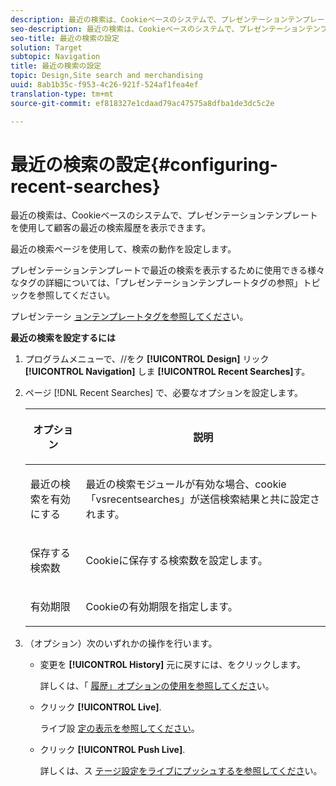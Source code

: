 ```yaml
---
description: 最近の検索は、Cookieベースのシステムで、プレゼンテーションテンプレートを使用して顧客の最近の検索履歴を表示できます。
seo-description: 最近の検索は、Cookieベースのシステムで、プレゼンテーションテンプレートを使用して顧客の最近の検索履歴を表示できます。
seo-title: 最近の検索の設定
solution: Target
subtopic: Navigation
title: 最近の検索の設定
topic: Design,Site search and merchandising
uuid: 8ab1b35c-f953-4c26-921f-524af1fea4ef
translation-type: tm+mt
source-git-commit: ef818327e1cdaad79ac47575a8dfba1de3dc5c2e

---
```



# 最近の検索の設定{#configuring-recent-searches}

最近の検索は、Cookieベースのシステムで、プレゼンテーションテンプレートを使用して顧客の最近の検索履歴を表示できます。

最近の検索ページを使用して、検索の動作を設定します。

プレゼンテーションテンプレートで最近の検索を表示するために使用できる様々なタグの詳細については、「プレゼンテーションテンプレートタグの参照」トピックを参照してください。

プレゼンテーシ [ョンテンプレートタグを参照してくださ](../c-appendices/c-templates.md#reference_F1BBF616BCEC4AD7B2548ECD3CA74C64)い。

**最近の検索を設定するには**

1. プログラムメニューで、//をク **[!UICONTROL Design]** リック **[!UICONTROL Navigation]** しま **[!UICONTROL Recent Searches]**&#x200B;す。
1. ページ [!DNL Recent Searches] で、必要なオプションを設定します。

   <!-- 
   
   r_recent_searches_options.xml
   
   -->

   <table> 
    <thead> 
      <tr> 
      <th colname="col1" class="entry"> <p>オプション </p> </th> 
      <th colname="col2" class="entry"> <p>説明 </p> </th> 
      </tr> 
    </thead>
    <tbody> 
      <tr> 
      <td colname="col1"> <p>最近の検索を有効にする </p> </td> 
      <td colname="col2"> <p> 最近の検索モジュールが有効な場合、cookie「vsrecentsearches」が送信検索結果と共に設定されます。 </p> </td> 
      </tr> 
      <tr> 
      <td colname="col1"> <p>保存する検索数 </p> </td> 
      <td colname="col2"> <p>Cookieに保存する検索数を設定します。 </p> </td> 
      </tr> 
      <tr> 
      <td colname="col1"> <p>有効期限 </p> </td> 
      <td colname="col2"> <p>Cookieの有効期限を指定します。 </p> </td> 
      </tr> 
    </tbody> 
    </table>

1. （オプション）次のいずれかの操作を行います。

   * 変更を **[!UICONTROL History]** 元に戻すには、をクリックします。

      詳しくは、「 [履歴」オプションの使用を参照してくださ](../t-using-the-history-option.md#task_70DD3F87A67242BBBD2CB27156F43002)い。

   * クリック **[!UICONTROL Live]**.

      ライブ設 [定の表示を参照してください](../c-about-staging.md#task_401A0EBDB5DB4D4CA933CBA7BECDC10F)。

   * クリック **[!UICONTROL Push Live]**.

      詳しくは、ス [テージ設定をライブにプッシュするを参照してくださ](../c-about-staging.md#task_44306783B4C0408AAA58B471DAF2D9A4)い。

